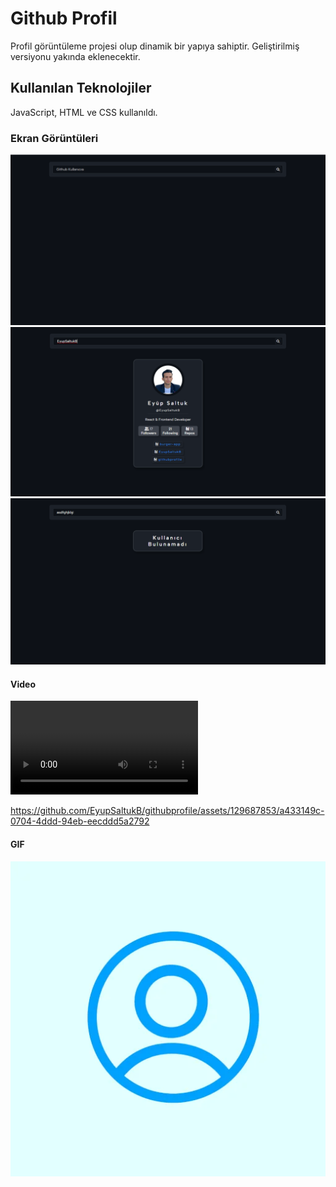 <h1>Github Profil</h1>

Profil görüntüleme projesi olup dinamik bir yapıya sahiptir.
Geliştirilmiş versiyonu yakında eklenecektir.

<h2> Kullanılan Teknolojiler</h2>

JavaScript, HTML ve CSS kullanıldı.


<h3>Ekran Görüntüleri</h3>

![](images/eg1.png)
![](images/eg2.png)
![](images/eg3.png)

<h4> Video </h4>

![](images/githubprofilesr.mp4)



https://github.com/EyupSaltukB/githubprofile/assets/129687853/a433149c-0704-4ddd-94eb-eecddd5a2792




<h4> GIF </h4>

![](images/gprofilegif.webp)
